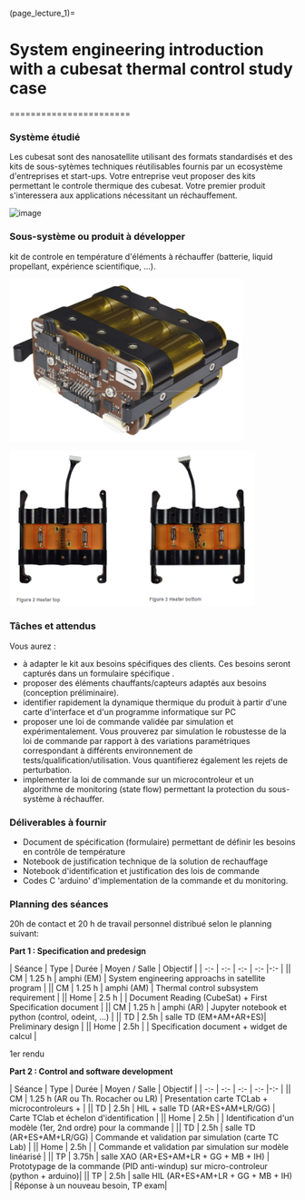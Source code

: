 (page_lecture_1)=
# System engineering introduction with a cubesat thermal control study case
=======================

### Système étudié

Les cubesat sont des nanosatellite utilisant des formats standardisés et des kits de sous-sytèmes techniques réutilisables fournis par un ecosystème d'entreprises et start-ups.
Votre entreprise veut proposer des kits permettant le controle thermique des cubesat. Votre premier produit s'interessera aux applications nécessitant un réchauffement.

![image](https://phxcubesat.asu.edu/sites/default/files/styles/panopoly_image_full/public/general/image_1.png?itok=QFqUmAUZ)



### Sous-système ou produit à développer
kit de controle en température d'éléments à réchauffer (batterie, liquid propellant, expérience scientifique, ...).

![image](https://raw.githubusercontent.com/SizingLab/SystemsEngineeringIntroduction/main/figures/BatteryPack.PNG)

![image](https://raw.githubusercontent.com/SizingLab/SystemsEngineeringIntroduction/main/figures/HeaterBatteryPack.PNG)

### Tâches et attendus
Vous aurez :
- à adapter le kit aux besoins spécifiques des clients. Ces besoins seront capturés dans un formulaire spécifique .
- proposer des éléments chauffants/capteurs adaptés aux besoins (conception préliminaire).
- identifier rapidement la dynamique thermique du produit à partir d'une carte d'interface et d'un programme informatique sur PC
- proposer une loi de commande validée par simulation et expérimentalement. Vous prouverez par simulation le robustesse de la loi de commande par rapport à des variations paramétriques correspondant à différents environnement de tests/qualification/utilisation. Vous quantifierez également les rejets de perturbation.
- implementer la loi de commande sur un microcontroleur et un algorithme de monitoring (state flow) permettant la protection du sous-système à réchauffer.

### Déliverables à fournir
- Document de spécification (formulaire) permettant de définir les besoins en contrôle de température
- Notebook de justification technique de la solution de rechauffage
- Notebook d'identification et justification des lois de commande
- Codes C 'arduino' d'implementation de la commande et du monitoring.  

### Planning des séances

20h de contact et 20 h de travail personnel distribué selon le planning suivant:


**Part 1 : Specification and predesign**

| Séance | Type | Durée | Moyen / Salle | Objectif |
| -:- | -:- | -:- | -:- |-:- |
|| CM | 1.25 h | amphi (EM) | System engineering approachs in satellite program |
|| CM | 1.25 h | amphi (AM) | Thermal control subsystem requirement |
|| Home | 2.5 h | | Document Reading (CubeSat) + First Specification document |
|| CM | 1.25 h | amphi (AR) | Jupyter notebook et python (control, odeint, ...) |
|| TD | 2.5h | salle TD (EM+AM+AR+ES)| Preliminary design |
|| Home | 2.5h | | Specification document + widget de calcul |

1er rendu

**Part 2 : Control and software development**

| Séance | Type | Durée | Moyen / Salle | Objectif |
| -:- | -:- | -:- | -:- |-:- |
|| CM | 1.25 h (AR ou Th. Rocacher ou LR) | Presentation carte TCLab +  microcontroleurs +  |
|| TD | 2.5h | HIL + salle TD (AR+ES+AM+LR/GG) | Carte TClab et échelon d'identification |
|| Home | 2.5h | | Identification d'un modèle (1er, 2nd ordre) pour la commande |
|| TD | 2.5h | salle TD  (AR+ES+AM+LR/GG) | Commande et validation par simulation (carte TC Lab) |
|| Home | 2.5h | | Commande et validation par simulation sur modèle linéarisé |
|| TP | 3.75h | salle XAO (AR+ES+AM+LR + GG + MB + IH) | Prototypage de la commande (PID anti-windup) sur micro-controleur (python + arduino)|
|| TP | 2.5h | salle HIL (AR+ES+AM+LR + GG + MB + IH) | Réponse à un nouveau besoin, TP exam|

